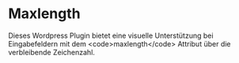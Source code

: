 Maxlength
===================

Dieses Wordpress Plugin bietet eine visuelle Unterstützung bei Eingabefeldern mit dem &lt;code>maxlength&lt;/code> Attribut über die verbleibende Zeichenzahl.
